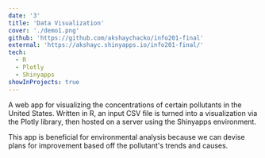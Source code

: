 ```yaml
---
date: '3'
title: 'Data Visualization'
cover: './demo1.png'
github: 'https://github.com/akshaychacko/info201-final'
external: 'https://akshayc.shinyapps.io/info201-final/'
tech:
  - R
  - Plotly
  - Shinyapps
showInProjects: true
---
```


A web app for visualizing the concentrations of certain pollutants in the United States. Written in R, an input CSV file is turned into a visualization via the Plotly library, then hosted on a server using the Shinyapps environment. 

This app is beneficial for environmental analysis because we can devise plans for improvement based off the pollutant's trends and causes.
